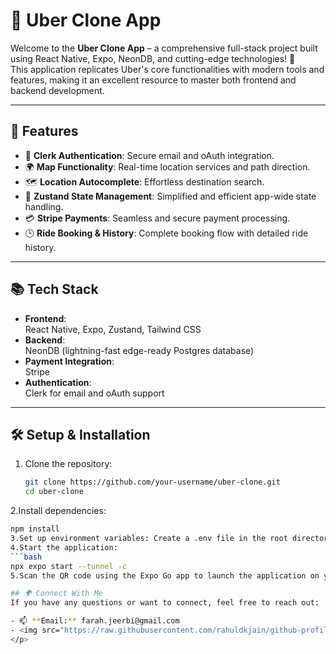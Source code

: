 # 🚕 Uber Clone App

Welcome to the **Uber Clone App** – a comprehensive full-stack project built using React Native, Expo, NeonDB, and cutting-edge technologies! 🚀  
This application replicates Uber's core functionalities with modern tools and features, making it an excellent resource to master both frontend and backend development.

---

## 🌟 Features

- 🔐 **Clerk Authentication**: Secure email and oAuth integration.
- 🌍 **Map Functionality**: Real-time location services and path direction.
- 🗺️ **Location Autocomplete**: Effortless destination search.
- 📲 **Zustand State Management**: Simplified and efficient app-wide state handling.
- 💳 **Stripe Payments**: Seamless and secure payment processing.
- 🕒 **Ride Booking & History**: Complete booking flow with detailed ride history.

---

## 📚 Tech Stack

- **Frontend**:  
  React Native, Expo, Zustand, Tailwind CSS  
- **Backend**:  
  NeonDB (lightning-fast edge-ready Postgres database)  
- **Payment Integration**:  
  Stripe  
- **Authentication**:  
  Clerk for email and oAuth support

---

## 🛠️ Setup & Installation

1. Clone the repository:
   ```bash
   git clone https://github.com/your-username/uber-clone.git
   cd uber-clone
2.Install dependencies: 
  ```bash
  npm install
3.Set up environment variables: Create a .env file in the root directory 
4.Start the application:
  ```bash
  npx expo start --tunnel -c  
5.Scan the QR code using the Expo Go app to launch the application on your mobile device.

## 🌍 Connect With Me
If you have any questions or want to connect, feel free to reach out:

- 📫 **Email:** farah.jeerbi@gmail.com
- <img src="https://raw.githubusercontent.com/rahuldkjain/github-profile-readme-generator/master/src/images/icons/Social/linked-in-alt.svg" alt="LinkedIn" height="20" width="20" /> **LinkedIn:** https://linkedin.com/in/farahjerbi
</p>


